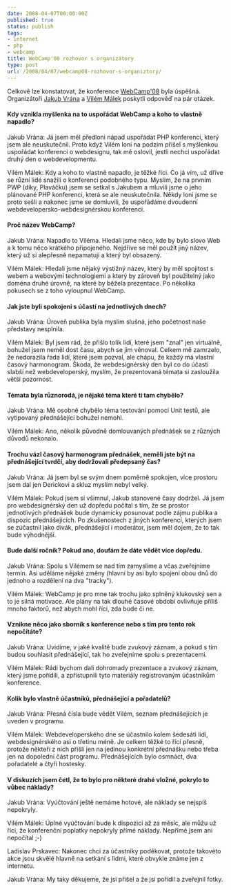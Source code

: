 ```yaml
---
date: 2008-04-07T00:00:00Z
published: true
status: publish
tags:
- internet
- php
- webcamp
title: WebCamp'08 rozhovor s organizátory
type: post
url: /2008/04/07/webcamp08-rozhovor-s-organiztory/
---
```


Celkově lze konstatovat, že konference <a href="http://blog.prskavec.net/?p=39">WebCamp'08</a> byla úspěšná. Organizátoři <a href="http://php.vrana.cz">Jakub Vrána</a> a <a href="http://www.interval.cz">Vilém Málek</a> poskytli odpověď na pár otázek.
<h4>Kdy vznikla myšlenka na to uspořádat WebCamp a koho to vlastně napadlo?</h4>
Jakub Vrána: Já jsem měl předloni nápad uspořádat PHP konferenci, který jsem ale neuskutečnil. Proto když Vilém loni na podzim přišel s myšlenkou uspořádat konferenci o webdesignu, tak mě oslovil, jestli nechci uspořádat druhý den o webdevelopmentu.

Vilém Málek: Kdy a koho to vlastně napadlo, je těžké říci. Co já vím, už dříve se různí lidé snažili o konferenci podobného typu. Myslím, že na prvním PWP (díky, Plaváčku) jsem se setkal s Jakubem a mluvili jsme o jeho plánované PHP konferenci, která se ale neuskutečnila. Někdy loni jsme se proto sešli a nakonec jsme se domluvili, že uspořádáme dvoudenní webdevelopersko-webdesignérskou konferenci.
<h4>Proč název WebCamp?</h4>
Jakub Vrána: Napadlo to Viléma. Hledali jsme něco, kde by bylo slovo Web a k tomu něco krátkého připojeného. Nejdříve se měl použít jiný název, který už si alepřesně nepamatuji a který byl obsazený.

Vilém Málek: Hledali jsme nějaký výstižný název, který by měl spojitost s webem a webovými technologiemi a který by zároveň byl použitelný jako doména druhé úrovně, na které by běžela prezentace. Po několika pokusech se z toho vyloupnul WebCamp.
<h4>Jak jste byli spokojeni s účastí na jednotlivých dnech?</h4>
Jakub Vrána: Úroveň publika byla myslím slušná, jeho početnost naše představy nesplnila.

Vilém Málek: Byl jsem rád, že přišlo tolik lidí, které jsem "znal" jen virtuálně, bohužel jsem neměl dost času, abych se jim věnoval. Celkem mě zamrzelo, že nedorazila řada lidí, které jsem pozval, ale chápu, že každý má vlastní časový harmonogram. Škoda, že webdesignérský den byl co do účasti slabší než webdeveloperský, myslím, že prezentovaná témata si zasloužila větší pozornost.
<h4>Témata byla různorodá, je nějaké téma které ti tam chybělo?</h4>
Jakub Vrána: Mě osobně chybělo téma testování pomocí Unit testů, ale vytipovaný přednášející bohužel nemohl.

Vilém Málek: Ano, několik původně domlouvaných přednášek se z různých důvodů nekonalo.
<h4>Trochu vázl časový harmonogram přednášek, neměli jste být na  přednášející tvrdčí, aby dodržovali předepsaný čas?</h4>
Jakub Vrána: Já jsem byl se svým dnem poměrně spokojen, více prostoru jsem dal jen Derickovi a skluz myslím nebyl velký.

Vilém Málek: Pokud jsem si všimnul, Jakub stanovené časy dodržel. Já jsem pro webdesignérský den už dopředu počítal s tím, že se prostor jednotlivých přednášek bude dynamicky posunovat podle zájmu publika a dispozic přednášejících. Po zkušenostech z jiných konferencí, kterých jsem se zúčastnil jako divák, přednášející i moderátor, jsem měl dojem, že to tak bude výhodnější.
<h4>Bude další ročník? Pokud ano, doufám že dáte vědět více dopředu.</h4>
Jakub Vrána: Spolu s Vilémem se nad tím zamyslíme a včas zveřejníme termín. Asi uděláme nějaké změny (hlavní by asi bylo spojení obou dnů do jednoho a rozdělení na dva "tracky").

Vilém Málek: WebCamp je pro mne tak trochu jako splněný klukovský sen a to je silná motivace. Ale plány na tak dlouhé časové období ovlivňuje příliš mnoho faktorů, než abych mohl říci, zda bude či ne.
<h4>Vznikne něco jako sborník s konference nebo s tím pro tento rok  nepočítáte?</h4>
Jakub Vrána: Uvidíme, v jaké kvalitě bude zvukový záznam, a pokud s tím budou souhlasit přednášející, tak ho zveřejníme spolu s prezentacemi.

Vilém Málek: Rádi bychom dali dohromady prezentace a zvukový záznam, který jsme pořídili, a zpřístupnili tyto materiály registrovaným účastníkům konference.
<h4>Kolik bylo vlastně účastníků, přednášející a pořadatelů?</h4>
Jakub Vrána: Přesná čísla bude vědět Vilém, seznam přednášejících je uveden v programu.

Vilém Málek: Webdeveloperského dne se účastnilo kolem šedesáti lidí, webdesignérského asi o třetinu méně. Je celkem těžké to říci přesně, protože někteří z nich přišli jen na jedinou konkrétní přednášku nebo třeba jen na dopolední část programu. Přednášejících bylo osmnáct, dva pořadatelé a čtyři hostesky.
<h4>V diskuzích jsem četl, že to bylo pro některé drahé vložné, pokrylo to vůbec náklady?</h4>
Jakub Vrána: Vyúčtování ještě nemáme hotové, ale náklady se nejspíš nepokryly.

Vilém Málek: Úplné vyúčtování bude k dispozici až za měsíc, ale můžu už říci, že konferenční poplatky nepokryly přímé náklady. Nepřímé jsem ani nepočítal ;-)

Ladislav Prskavec: Nakonec chci za účastníky poděkovat, protože takovéto akce jsou skvělé hlavně na setkání s lidmi, které obvykle známe jen z internetu.

Jakub Vrána: My taky děkujeme, že jsi přišel a že jsi pořídil a zveřejnil fotky.
